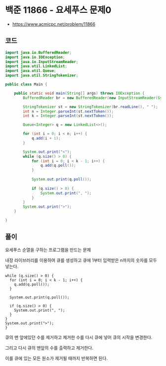 # 백준 11866 - 요세푸스 문제0
- https://www.acmicpc.net/problem/11866

## 코드
``` java
import java.io.BufferedReader;
import java.io.IOException;
import java.io.InputStreamReader;
import java.util.LinkedList;
import java.util.Queue;
import java.util.StringTokenizer;

public class Main {

	public static void main(String[] args) throws IOException {
		BufferedReader br = new BufferedReader(new InputStreamReader(System.in));

		StringTokenizer st = new StringTokenizer(br.readLine(), " ");
		int n = Integer.parseInt(st.nextToken());
		int k = Integer.parseInt(st.nextToken());

		Queue<Integer> q = new LinkedList<>();

		for (int i = 0; i < n; i++) {
			q.add(i + 1);
		}

		System.out.print("<");
		while (q.size() > 0) {
			for (int i = 0; i < k - 1; i++) {
				q.add(q.poll());
			}
			
			System.out.print(q.poll());
			
			if (q.size() > 0) {
				System.out.print(", ");
			}
		}
		System.out.print(">");
	}

}
```

## 풀이
요세푸스 순열을 구하는 프로그램을 만드는 문제

내장 라이브러리를 이용하여 큐를 생성하고 큐에 1부터 입력받은 n까지의 숫자를 모두 넣는다.

```
while (q.size() > 0) {
  for (int i = 0; i < k - 1; i++) {
    q.add(q.poll());
  }

  System.out.print(q.poll());

  if (q.size() > 0) {
    System.out.print(", ");
  }
}
System.out.print(">");
}
```

큐의 맨 앞에있던 수를 제거하고 제거한 수를 다시 큐에 넣어 큐의 시작을 변경한다.

그리고 다시 큐의 맨앞의 수를 출력하고 제거한다.

이를 큐에 있는 모든 원소가 제거될 때까지 반복하면 된다.

